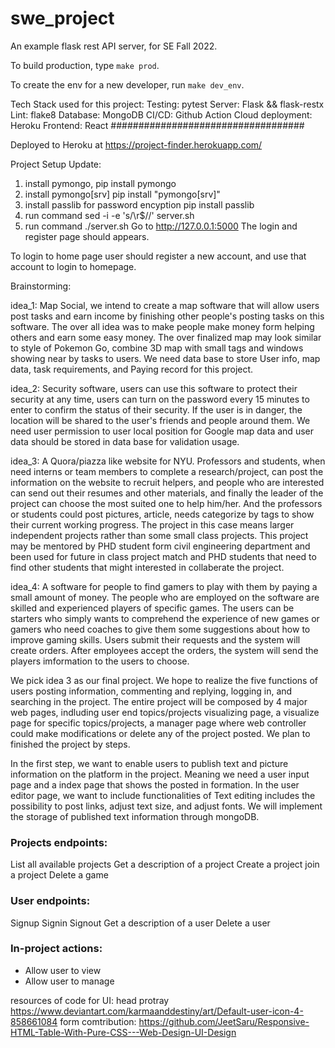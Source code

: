 
# swe_project
An example flask rest API server, for SE Fall 2022.

To build production, type `make prod`.

To create the env for a new developer, run `make dev_env`.

Tech Stack used for this project:
Testing: pytest
Server: Flask && flask-restx
Lint: flake8
Database: MongoDB
CI/CD: Github Action
Cloud deployment: Heroku
Frontend: React
###################################

Deployed to Heroku at
https://project-finder.herokuapp.com/

Project Setup Update: 

1. install pymongo, 
    pip install pymongo
2. install pymongo[srv]
    pip install "pymongo[srv]"
3. install passlib for password encyption
    pip install passlib
4. run command
    sed -i -e 's/\r$//' server.sh
5. run command
    ./server.sh
Go to http://127.0.0.1:5000
The login and register page should appears. 

To login to home page user should register a new account, and use that account to login to homepage. 

Brainstorming:

idea_1:
Map Social, we intend to create a map software that will allow users post tasks and earn income by finishing other people's posting tasks on this software. The over all idea was to make people make money form helping others and earn some easy money. The over finalized map may look similar to style of Pokemon Go, combine 3D map with small tags and windows showing near by tasks to users. We need data base to store User info, map data, task requirements, and Paying record for this project. 

idea_2:
Security software, users can use this software to protect their security at any time, users can turn on the password every 15 minutes to enter to confirm the status of their security. If the user is in danger, the location will be shared to the user's friends and people around them. We need user permission to user local position for Google map data and user data should be stored in data base for validation usage.

idea_3: 
A Quora/piazza like website for NYU. Professors and students, when need interns or team members to complete a research/project, can post the information on the website to recruit helpers, and people who are interested can send out their resumes and other materials, and finally the leader of the project can choose the most suited one to help him/her. And the professors or students could post pictures, article, needs categorize by tags to show their current working progress. The project in this case means larger independent projects rather than some small class projects. This project may be mentored by PHD student form civil engineering department and been used for future in class project match
and PHD students that need to find other students that might interested in collaberate the project.

idea_4:
A software for people to find gamers to play with them by paying a small amount of money. The people who are employed on the software are skilled and experienced players of specific games. The users can be starters who simply wants to comprehend the experience of new games or gamers who need coaches to give them some suggestions about how to improve gaming skills. Users submit their requests and the system will create orders. After employees accept the orders, the system will send the players imformation to the users to choose.


We pick idea 3 as our final project. We hope to realize the five functions of users posting information, commenting and replying, logging in, and searching in the project. The entire project will be composed by 4 major web pages, indluding user end topics/projects visualizing page, a visualize page for specific topics/projects, a manager page where web controller could make modifications or delete any of the project posted. We plan to finished the project by steps. 

In the first step, we want to enable users to publish text and picture information on the platform in the project. Meaning we need a user input page and a index page that shows the posted in formation. In the user editor page, we want to include functionalities of Text editing includes the possibility to post links, adjust text size, and adjust fonts. We will implement the storage of published text information through mongoDB.

### Projects endpoints:
List all available projects
Get a description of a project
Create a project
join a project
Delete a game

### User endpoints:
Signup
Signin
Signout
Get a description of a user
Delete a user

### In-project actions:
- Allow user to view
- Allow user to manage

resources of code for UI:
head protray https://www.deviantart.com/karmaanddestiny/art/Default-user-icon-4-858661084
form comtribution: https://github.com/JeetSaru/Responsive-HTML-Table-With-Pure-CSS---Web-Design-UI-Design
